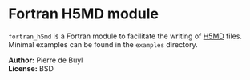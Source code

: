 # Fortran H5MD module

`fortran_h5md` is a Fortran module to facilitate the writing of
[H5MD](http://nongnu.org/h5md/) files. Minimal examples can be found in the
`examples` directory.

**Author:** Pierre de Buyl  
**License:** BSD
